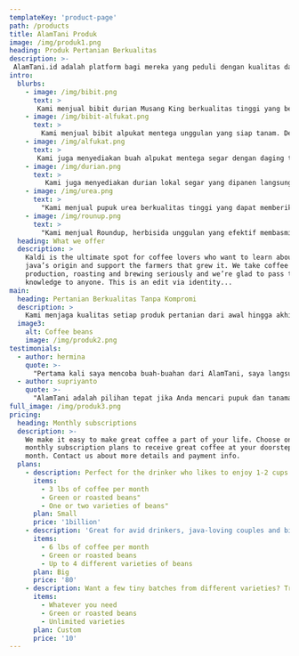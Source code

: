 ```yaml
---
templateKey: 'product-page'
path: /products
title: AlamTani Produk
image: /img/produk1.png
heading: Produk Pertanian Berkualitas
description: >-
 AlamTani.id adalah platform bagi mereka yang peduli dengan kualitas dan keberlanjutan pertanian. Kami menghadirkan berbagai produk pertanian terbaik, mulai dari bibit unggul, pupuk berkualitas, hingga buah-buahan segar yang langsung diperoleh dari petani.🌱✨
intro:
  blurbs:
    - image: /img/bibit.png
      text: >
       Kami menjual bibit durian Musang King berkualitas tinggi yang berasal langsung dari pembibitan terpercaya dan petani berpengalaman. Kami bangga menawarkan varietas durian unggulan yang ditanam dengan penuh perhatian untuk memastikan tanaman yang sehat dan siap tumbuh subur. Cek postingan kami atau hubungi kami langsung untuk ketersediaan terbaru.
    - image: /img/bibit-alfukat.png
      text: >
        Kami menjual bibit alpukat mentega unggulan yang siap tanam. Dengan kualitas terbaik, bibit ini menghasilkan buah berdaging tebal, lembut, dan kaya nutrisi. Cocok untuk budidaya di berbagai kondisi tanah. Hubungi kami untuk informasi lebih lanjut dan pemesanan!
    - image: /img/alfukat.png
      text: >
       Kami juga menyediakan buah alpukat mentega segar dengan daging tebal, tekstur lembut, dan rasa yang kaya. Dipetik langsung dari kebun berkualitas, alpukat kami cocok untuk konsumsi langsung, jus, maupun olahan makanan lainnya. Dapatkan alpukat terbaik hanya di tempat kami!
    - image: /img/durian.png
      text: >
         Kami juga menyediakan durian lokal segar yang dipanen langsung dari pohonnya. Dengan kualitas terjamin, durian yang kami tawarkan memiliki rasa autentik dan daging buah yang tebal. Hubungi kami untuk informasi lebih lanjut mengenai ketersediaan dan pemesanan.
    - image: /img/urea.png
      text: >
        "Kami menjual pupuk urea berkualitas tinggi yang dapat memberikan hasil maksimal untuk pertumbuhan tanaman Anda. Dengan kandungan nitrogen yang optimal, urea ini mendukung tanaman untuk tumbuh subur, meningkatkan hasil panen, dan memperbaiki kualitas tanah. Cocok digunakan untuk berbagai jenis tanaman.
    - image: /img/rounup.png
      text: >
        "Kami menjual Roundup, herbisida unggulan yang efektif membasmi gulma dengan hasil maksimal. Dengan formulasi terbaik, produk ini bekerja cepat dan aman digunakan pada berbagai jenis tanaman. Cocok untuk memastikan kebun Anda bebas dari gulma dan mendukung pertumbuhan tanaman yang optimal. 
  heading: What we offer
  description: >
    Kaldi is the ultimate spot for coffee lovers who want to learn about their
    java’s origin and support the farmers that grew it. We take coffee
    production, roasting and brewing seriously and we’re glad to pass that
    knowledge to anyone. This is an edit via identity...
main:
  heading: Pertanian Berkualitas Tanpa Kompromi
  description: >
    Kami menjaga kualitas setiap produk pertanian dari awal hingga akhir—mulai dari pemilihan benih unggul hingga hasil panen tiba di tangan Anda. Setiap proses dilakukan secara teliti dan transparan. Kami bekerja langsung dengan petani lokal untuk memastikan bahwa setiap tanaman tumbuh sehat, lingkungan tetap lestari, dan kesejahteraan petani terjaga.
  image3:
    alt: Coffee beans
    image: /img/produk2.png
testimonials:
  - author: hermina
    quote: >-
      "Pertama kali saya mencoba buah-buahan dari AlamTani, saya langsung merasakan perbedaannya. Rasanya lebih manis dan segar, benar-benar kualitas terbaik yang tidak bisa saya temukan di tempat lain."
  - author: supriyanto
    quote: >-
      "AlamTani adalah pilihan tepat jika Anda mencari pupuk dan tanaman berkualitas. Saya sangat terkesan dengan produk mereka yang selalu mendukung pertanian berkelanjutan dan pemberdayaan petani lokal."
full_image: /img/produk3.png
pricing:
  heading: Monthly subscriptions
  description: >-
    We make it easy to make great coffee a part of your life. Choose one of our
    monthly subscription plans to receive great coffee at your doorstep each
    month. Contact us about more details and payment info.
  plans:
    - description: Perfect for the drinker who likes to enjoy 1-2 cups per day.
      items:
        - 3 lbs of coffee per month
        - Green or roasted beans"
        - One or two varieties of beans"
      plan: Small
      price: '1billion'
    - description: 'Great for avid drinkers, java-loving couples and bigger crowds'
      items:
        - 6 lbs of coffee per month
        - Green or roasted beans
        - Up to 4 different varieties of beans
      plan: Big
      price: '80'
    - description: Want a few tiny batches from different varieties? Try our custom plan
      items:
        - Whatever you need
        - Green or roasted beans
        - Unlimited varieties
      plan: Custom
      price: '10'
---
```


